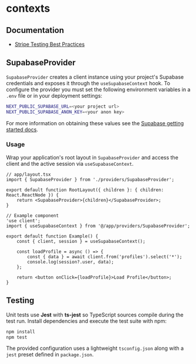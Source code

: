 # contexts


## Documentation

- [Stripe Testing Best Practices](docs/stripe-testing-best-practices.md)

## SupabaseProvider

`SupabaseProvider` creates a client instance using your project's Supabase
credentials and exposes it through the `useSupabaseContext` hook. To configure
the provider you must set the following environment variables in a `.env` file
or in your deployment settings:

```bash
NEXT_PUBLIC_SUPABASE_URL=<your project url>
NEXT_PUBLIC_SUPABASE_ANON_KEY=<your anon key>
```

For more information on obtaining these values see the [Supabase getting
started docs](https://supabase.com/docs/guides/getting-started/quickstarts/nextjs).

### Usage

Wrap your application's root layout in `SupabaseProvider` and access the client
and the active session via `useSupabaseContext`.

```tsx
// app/layout.tsx
import { SupabaseProvider } from './providers/SupabaseProvider';

export default function RootLayout({ children }: { children: React.ReactNode }) {
    return <SupabaseProvider>{children}</SupabaseProvider>;
}
```

```tsx
// Example component
'use client';
import { useSupabaseContext } from '@/app/providers/SupabaseProvider';

export default function Example() {
    const { client, session } = useSupabaseContext();

    const loadProfile = async () => {
        const { data } = await client.from('profiles').select('*');
        console.log(session?.user, data);
    };

    return <button onClick={loadProfile}>Load Profile</button>;
}
```

## Testing

Unit tests use **Jest** with **ts-jest** so TypeScript sources compile during the
test run. Install dependencies and execute the test suite with npm:

```bash
npm install
npm test
```

The provided configuration uses a lightweight `tsconfig.json` along with a
`jest` preset defined in `package.json`.
